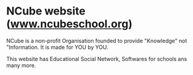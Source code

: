 # NCube website (www.ncubeschool.org)
NCube is a non-profit Organisation founded to provide "Knowledge" not "Information. It is made for YOU by YOU.

This website has Educational Social Network, Softwares for schools ans many more.
